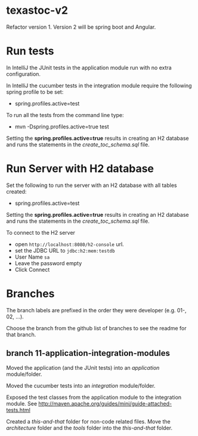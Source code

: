 # texastoc-v2
Refactor version 1. Version 2 will be spring boot and Angular.

# Run tests
In IntelliJ the JUnit tests in the application module run with no extra configuration.

In IntelliJ the cucumber tests in the integration module require the following spring profile to be set:
* spring.profiles.active=test

To run all the tests from the command line type:
* mvn -Dspring.profiles.active=true test

Setting the **spring.profiles.active=true** results in creating an H2 database and runs the statements in the *create_toc_schema.sql* file.


# Run Server with H2 database
Set the following to run the server with an H2 database with all tables created:
* spring.profiles.active=test

Setting the **spring.profiles.active=true** results in creating an H2 database and runs the statements in the *create_toc_schema.sql* file.

To connect to the H2 server 
* open `http://localhost:8080/h2-console` url. 
* set the JDBC URL to `jdbc:h2:mem:testdb`
* User Name `sa`
* Leave the password empty
* Click Connect

# Branches

The branch labels are prefixed in the order they were developer (e.g. 01-, 02, ...).

Choose the branch from the github list of branches to see the readme for that branch.

## branch 11-application-integration-modules

Moved the application (and the JUnit tests) into an *application* module/folder.

Moved the cucumber tests into an *integration* module/folder.

Exposed the test classes from the application module to the integration module. See http://maven.apache.org/guides/mini/guide-attached-tests.html

Created a *this-and-that* folder for non-code related files. Move the *architecture* folder and the *tools* folder into the *this-and-that* folder.
